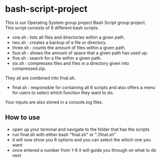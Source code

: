 # bash-script-project

This is our Operating System group project Bash Script group project.\
This script consists of 6 different bash scripts.
* one.sh : lists all files and directories within a given path.
* two.sh : creates a backup of a file or directory.
* three.sh : counts the amount of files within a given path.
* four.sh : shows the amount of space that a given path has used up.
* five.sh : search for a file within a given path.
* six.sh : compresses files and files in a directory given into compressed.zip.
  
They all are combined into final.sh.
* final.sh : responsible for containing all 6 scripts and also offers a menu for users to select which function they want to do.

Your inputs are also stored in a console.log files.

## How to use
* open up your terminal and navigate to the folder that has the scripts
* run final.sh with either bash "final.sh" or "./final.sh"
* it will now show you 6 options and you can select the which one you want
* once entered a number from 1-6 it will guide you through on what to do next
